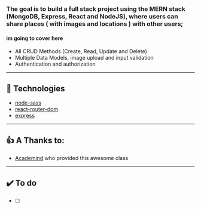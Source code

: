 ### The goal is to build a full stack project using the MERN stack (MongoDB, Express, React and NodeJS), where users can share places ( with images and locations ) with other users;
#### im going to cover here
* All CRUD Methods (Create, Read, Update and Delete)
* Multiple Data Models, image upload and input validation
* Authentication and authorization
---

## 🚀 Technologies

* [node-sass](https://www.npmjs.com/package/node-sass "node-sass")
* [react-router-dom](https://reacttraining.com/react-router/web/guides/quick-start "react-router-dom")
* [express](http://expressjs.com/ "express")

---
## 👍 A Thanks to:
* [Academind](https://www.youtube.com/watch?v=-MlNBTSg_Ww&list=WL&index=3&t=659s "Academind") who provided this awesome class
---
## ✔️ To do 
- [ ] 
